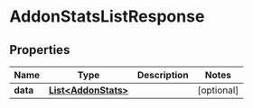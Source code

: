 # AddonStatsListResponse

## Properties
Name | Type | Description | Notes
------------ | ------------- | ------------- | -------------
**data** | [**List&lt;AddonStats&gt;**](AddonStats.md) |  |  [optional]
